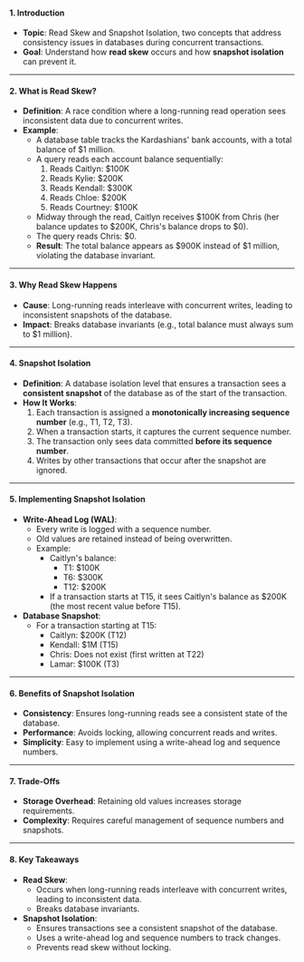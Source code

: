 
#### **1. Introduction**
- **Topic**: Read Skew and Snapshot Isolation, two concepts that address consistency issues in databases during concurrent transactions.
- **Goal**: Understand how **read skew** occurs and how **snapshot isolation** can prevent it.

---

#### **2. What is Read Skew?**
- **Definition**: A race condition where a long-running read operation sees inconsistent data due to concurrent writes.
- **Example**:
  - A database table tracks the Kardashians' bank accounts, with a total balance of $1 million.
  - A query reads each account balance sequentially:
    1. Reads Caitlyn: $100K
    2. Reads Kylie: $200K
    3. Reads Kendall: $300K
    4. Reads Chloe: $200K
    5. Reads Courtney: $100K
  - Midway through the read, Caitlyn receives $100K from Chris (her balance updates to $200K, Chris's balance drops to $0).
  - The query reads Chris: $0.
  - **Result**: The total balance appears as $900K instead of $1 million, violating the database invariant.

---

#### **3. Why Read Skew Happens**
- **Cause**: Long-running reads interleave with concurrent writes, leading to inconsistent snapshots of the database.
- **Impact**: Breaks database invariants (e.g., total balance must always sum to $1 million).

---

#### **4. Snapshot Isolation**
- **Definition**: A database isolation level that ensures a transaction sees a **consistent snapshot** of the database as of the start of the transaction.
- **How It Works**:
  1. Each transaction is assigned a **monotonically increasing sequence number** (e.g., T1, T2, T3).
  2. When a transaction starts, it captures the current sequence number.
  3. The transaction only sees data committed **before its sequence number**.
  4. Writes by other transactions that occur after the snapshot are ignored.

---

#### **5. Implementing Snapshot Isolation**
- **Write-Ahead Log (WAL)**:
  - Every write is logged with a sequence number.
  - Old values are retained instead of being overwritten.
  - Example:
    - Caitlyn's balance:
      - T1: $100K
      - T6: $300K
      - T12: $200K
    - If a transaction starts at T15, it sees Caitlyn's balance as $200K (the most recent value before T15).
- **Database Snapshot**:
  - For a transaction starting at T15:
    - Caitlyn: $200K (T12)
    - Kendall: $1M (T15)
    - Chris: Does not exist (first written at T22)
    - Lamar: $100K (T3)

---

#### **6. Benefits of Snapshot Isolation**
- **Consistency**: Ensures long-running reads see a consistent state of the database.
- **Performance**: Avoids locking, allowing concurrent reads and writes.
- **Simplicity**: Easy to implement using a write-ahead log and sequence numbers.

---

#### **7. Trade-Offs**
- **Storage Overhead**: Retaining old values increases storage requirements.
- **Complexity**: Requires careful management of sequence numbers and snapshots.

---

#### **8. Key Takeaways**
- **Read Skew**:
  - Occurs when long-running reads interleave with concurrent writes, leading to inconsistent data.
  - Breaks database invariants.
- **Snapshot Isolation**:
  - Ensures transactions see a consistent snapshot of the database.
  - Uses a write-ahead log and sequence numbers to track changes.
  - Prevents read skew without locking.

